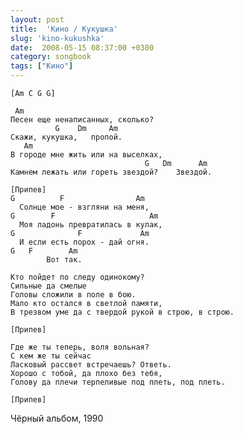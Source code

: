 ```yaml
---
layout: post
title:  'Кино / Кукушка'
slug: 'kino-kukushka'
date:  2008-05-15 08:37:00 +0300
category: songbook
tags: ["Кино"]
---
```


	[Am C G G]
	
	 Am
	Песен еще ненаписанных, сколько?
	          G    Dm     Am
	Скажи, кукушка,   пропой.
	   Am
	В городе мне жить или на выселках,
	                              G   Dm      Am
	Камнем лежать или гореть звездой?    Звездой.
	
	[Припев]
	G          F                Am
	  Солнце мое - взгляни на меня,
	G        F                     Am
	  Моя ладонь превратилась в кулак,
	G              F             Am
	  И если есть порох - дай огня.
	G   F        Am
	        Вот так.
	
	Кто пойдет по следу одинокому?
	Сильные да смелые
	Головы сложили в поле в бою.
	Мало кто остался в светлой памяти,
	В трезвом уме да с твердой рукой в строю, в строю.
	
	[Припев]
	
	Где же ты теперь, воля вольная?
	С кем же ты сейчас
	Ласковый рассвет встречаешь? Ответь.
	Хорошо с тобой, да плохо без тебя,
	Голову да плечи терпеливые под плеть, под плеть.
	
	[Припев]

Чёрный альбом, 1990

